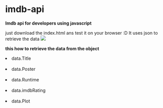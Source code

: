 # imdb-api
<b>Imdb api for developers using javascript</b>

just download the index.html ans test it on your browser :D
It uses json to retrieve the data
<img src="http://i.imgur.com/epqIaUI.jpg" />


<b>this how to retrieve the data from the object</b><br />
<li>data.Title</li><br />
<li>data.Poster</li><br />
<li>data.Runtime</li><br />			
<li>data.imdbRating</li><br />
<li>data.Plot	</li><br />		
